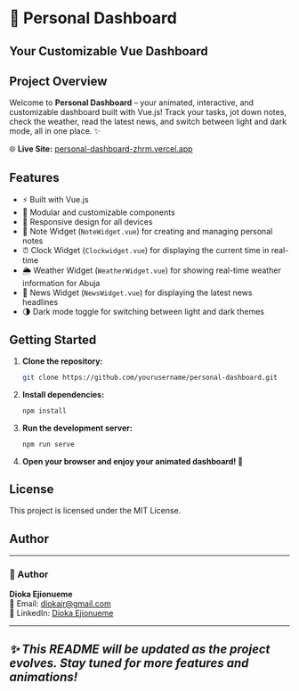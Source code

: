
# 🚀 Personal Dashboard

## Your Customizable Vue Dashboard

## Project Overview


Welcome to **Personal Dashboard** – your animated, interactive, and customizable dashboard built with Vue.js! Track your tasks, jot down notes, check the weather, read the latest news, and switch between light and dark mode, all in one place. ✨

🌐 **Live Site:** [personal-dashboard-zhrm.vercel.app](https://personal-dashboard-zhrm.vercel.app/)

## Features

- ⚡ Built with Vue.js
- 🧩 Modular and customizable components
- 📱 Responsive design for all devices
- 📝 Note Widget (`NoteWidget.vue`) for creating and managing personal notes
- ⏰ Clock Widget (`Clockwidget.vue`) for displaying the current time in real-time
- 🌦️ Weather Widget (`WeatherWidget.vue`) for showing real-time weather information for Abuja
- 📰 News Widget (`NewsWidget.vue`) for displaying the latest news headlines
- 🌗 Dark mode toggle for switching between light and dark themes

## Getting Started

1. **Clone the repository:**
   ```bash
   git clone https://github.com/yourusername/personal-dashboard.git
   ```
2. **Install dependencies:**
   ```bash
   npm install
   ```
3. **Run the development server:**
   ```bash
   npm run serve
   ```
4. **Open your browser and enjoy your animated dashboard! 🎉**

## License

This project is licensed under the MIT License.

## Author


---

### 👤 Author

**Dioka Ejionueme**  
📧 Email: [diokajr@gmail.com](mailto:diokajr@gmail.com)  
🔗 LinkedIn: [Dioka Ejionueme](https://www.linkedin.com/in/dioka-ejionueme-jnr/)

---

_✨ This README will be updated as the project evolves. Stay tuned for more features and animations!_
---
